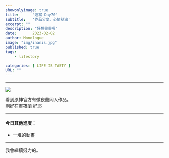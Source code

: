 ```yaml
---
showonlyimage: true
title:      "速寫 Day70"
subtitle:   '作品分享、心情點滴'
excerpt: ""
description: "好想畫畫喔"
date:       2023-02-02
author: Monologue    
image: "img/inanis.jpg"
published: true 
tags:
    - lifestory

categories: [ LIFE IS TASTY ]
URL: ""
---
```

***


  
![](/blog/sketch/d70-1.jpg)  

看到原神官方有徵夜蘭同人作品。  
剛好在畫夜蘭 好耶  

***

#### 今日其他進度：  
* 一堆的動畫
  
***

我會繼續努力的。
<!--more-->

